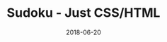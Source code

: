 ---
title: 'Sudoku - Just CSS/HTML'
description: 'Complete a sudoku puzzle without Javascript or server-side interaction.'
gametype: 'simple'
gameid: 34
date: 2018-06-20
tags: []
draft: false
type: 'games'
num19: [{'idx':1,'arr1':[1,2,3,4,5,6,7,8,9],'arr2':[1,2,3,4,5,6,7,8,9]},{'idx':2,'arr1':[1,2,3,4,5,6,7,8,9],'arr2':[1,2,3,4,5,6,7,8,9]},{'idx':3,'arr1':[1,2,3,4,5,6,7,8,9],'arr2':[1,2,3,4,5,6,7,8,9]},{'idx':4,'arr1':[1,2,3,4,5,6,7,8,9],'arr2':[1,2,3,4,5,6,7,8,9]},{'idx':5,'arr1':[1,2,3,4,5,6,7,8,9],'arr2':[1,2,3,4,5,6,7,8,9]},{'idx':6,'arr1':[1,2,3,4,5,6,7,8,9],'arr2':[1,2,3,4,5,6,7,8,9]},{'idx':7,'arr1':[1,2,3,4,5,6,7,8,9],'arr2':[1,2,3,4,5,6,7,8,9]},{'idx':8,'arr1':[1,2,3,4,5,6,7,8,9],'arr2':[1,2,3,4,5,6,7,8,9]},{'idx':9,'arr1':[1,2,3,4,5,6,7,8,9],'arr2':[1,2,3,4,5,6,7,8,9]}]
puzzle: [[0, 0, 0, 4, 0, 3, 0, 0, 0], [7, 0, 0, 0, 0, 0, 0, 0, 2], [0, 0, 8, 0, 0, 0, 3, 0, 0], [1, 0, 6, 0, 0, 0, 5, 0, 9], [0, 2, 0, 0, 0, 0, 0, 1, 0], [0, 0, 9, 0, 8, 0, 4, 0, 0], [0, 0, 2, 0, 0, 0, 1, 0, 0], [0, 0, 4, 8, 0, 6, 2, 0, 0], [0, 9, 3, 0, 7, 0, 8, 5, 0]]
layout: 'sudokucssstatic'
---